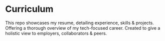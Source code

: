 # Curriculum
This repo showcases my resume, detailing experience, skills &amp; projects. Offering a thorough overview of my tech-focused career. Created to give a holistic view to employers, collaborators &amp; peers.
